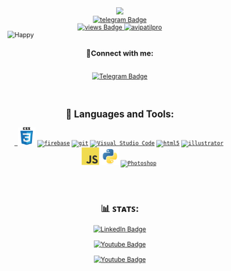 <div id="header" align="center">
  <a href="https://github.com/MrTamilKiD">
  <img src="https://media.giphy.com/media/M9gbBd9nbDrOTu1Mqx/giphy.gif" width="100"/>
  </a>
</div>

<div align="center">
  <a href="https://telegram.me/Mrtamil_kid">
    <img src="https://img.shields.io/badge/Telegram-red?style=for-the-badge&logo=telegram&logoColor=white" alt="telegram Badge"/>
  </a>

</div>




<div id="badges" align="center" width="170px" height="24">
  <a href="https://github.com/MrTamilKiD">
    <img src="https://komarev.com/ghpvc/?username=kunsh13&label=PROFILE%20VISITORS&color=blueviolet&style=flat-square" alt="views Badge"/>
  </a>
  <a href="https://github.com/MrTamilKiD">
    <img src="https://komarev.com/ghpvc/?username=kunsh13&style=flat-square&color=blue" alt="avipatilpro" alt="Youtube Badge"/>
  </a>
</div>


<img src="https://readme-typing-svg.herokuapp.com?font=Kaushan+Script&size=40&duration=3500&color=447FF7&background=FFFFFF00&center=true&vCenter=true&width=650&height=55&lines=Hey!+It's+Happy+%F0%9F%91%8B%F0%9F%8F%BB;I'm+a+student,+coder+and+a+developer!+%F0%9F%A7%91%F0%9F%8F%BB%E2%80%8D%F0%9F%92%BB;⚡+Fun+fact+I'm+a+noob+coder+%F0%9F%87%AE%F0%9F%87%B3;I+am+from+India+%F0%9F%93%88;Please+Support+and+Follow+%E2%9A%99%EF%B8%8F" alt="Happy" width="650" height="55">

<h3 align="center">🔗Connect with me: </h3>
<!--[<img align="left" alt="TG" | telegram" width="22px" src="https://cdn.jsdelivr.net/npm/simple-icons@v3/icons/telegram.svg" />][TELEGRAM] -->


<br>
  <div align="center" >
  <a href="https://github.com/MrTamilKiD">
    <img  width="120px" src="https://www.gstatic.com/telegram/img/branding/telegramlogo/svg/telegramlogo.svg" alt="Telegram Badge"/>
  </a>
  </div>
<br>

<br>



<h2 align="center">🧬 Languages and Tools: </h2>
<p align="center"><code><a href="https://www.w3schools.com/css/" target="_blank"> <img src="https://raw.githubusercontent.com/devicons/devicon/master/icons/css3/css3-original-wordmark.svg" alt="css3" width="40" height="40"/></a></code> <code><a href="https://firebase.google.com/" target="_blank"><img src="https://www.vectorlogo.zone/logos/firebase/firebase-icon.svg" alt="firebase" width="40" height="40"/></a></code> <code><a href="https://git-scm.com/" target="_blank"><img src="https://www.vectorlogo.zone/logos/git-scm/git-scm-icon.svg" alt="git" width="40" height="40"/></a></code> <code><a href="https://www.adobe.com/products/premiere.html" target="_blank"><img src="https://seeklogo.com/images/V/visual-studio-code-logo-284BC24C39-seeklogo.com.png" alt="Visual Studio Code" width="40" height="40"/></a></code> <code><a href="https://www.w3.org/html/" target="_blank"><img src="https://cdn-icons-png.flaticon.com/512/1051/1051277.png?w=360" alt="html5" width="40" height="40"/></a></code> <code><a href="https://www.adobe.com/in/products/illustrator.html" target="_blank"><img src="https://www.adobe.com/content/dam/shared/images/product-icons/svg/illustrator.svg" alt="illustrator" width="40" height="40"/></a></code> <code><a href="https://developer.mozilla.org/en-US/docs/Web/JavaScript" target="_blank"><img src="https://raw.githubusercontent.com/devicons/devicon/master/icons/javascript/javascript-original.svg" alt="javascript" width="40" height="40"/></a></code> <code><a href="https://www.python.org" target="_blank"><img src="https://raw.githubusercontent.com/devicons/devicon/master/icons/python/python-original.svg" alt="python" width="40" height="40"/></a></code> <code><a href="https://www.adobe.com/in/products/photoshop.html" target="_blank"><img src="https://www.adobe.com/content/dam/acom/one-console/icons_rebrand/ps_appicon.svg" alt="Photoshop" width="40" height="40"/></a></code> </p>





 




<br><br>
 
<h2 align="center"> 📊 ꜱᴛᴀᴛꜱ: </h2>



<div id="badges" align="center">
  <a href="https://github.com/MrTamilKiD">
    <img src="https://github-readme-stats.vercel.app/api?username=MrTamilKiD&bg_color=30,e96443,904e95&title_color=fff&text_color=fff" alt="LinkedIn Badge"/>
  </a>
  <br>
  <br>
  <a href="https://github.com/MrTamilKiD">
    <img src="https://github-readme-stats.vercel.app/api/top-langs/?username=MrTamilKiD&bg_color=10,e96443,904e95&langs_count=10&hide_border=true&show_icons=true&title_color=fff&text_color=fff" alt="Youtube Badge"/>
  </a>
<br>
  <br>
  <a href="https://github.com/MrTamilKiD">
    <img src="http://github-readme-streak-stats.herokuapp.com?user=MrTamilKiD&theme=vue-dark&hide_border=true&date_format=j%20M%5B%20Y%5D" alt="Youtube Badge"/>
  </a>
</div>



